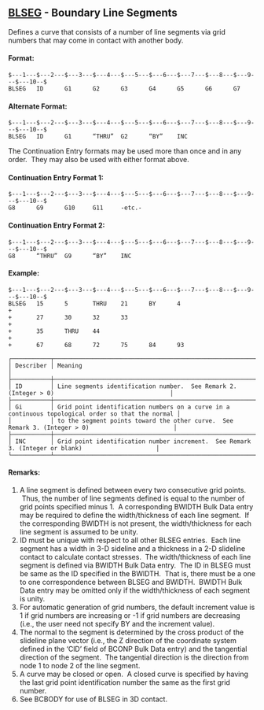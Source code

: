 ## [BLSEG](https://nexus.hexagon.com/documentationcenter/bundle/MSC_Nastran_2022.4/page/Nastran_Combined_Book/qrg/bulkab/TOC.BLSEG.xhtml) - Boundary Line Segments

Defines a curve that consists of a number of line segments via grid numbers that may come in contact with another body.

#### Format:

```nastran
$---1---$---2---$---3---$---4---$---5---$---6---$---7---$---8---$---9---$---10--$
BLSEG   ID      G1      G2      G3      G4      G5      G6      G7              
```

#### Alternate Format:

```nastran
$---1---$---2---$---3---$---4---$---5---$---6---$---7---$---8---$---9---$---10--$
BLSEG   ID      G1      “THRU”  G2      “BY”    INC                             
```

The Continuation Entry formats may be used more than once and in any order.  They may also be used with either format above.

#### Continuation Entry Format 1:

```text
$---1---$---2---$---3---$---4---$---5---$---6---$---7---$---8---$---9---$---10--$
G8      G9      G10     G11     -etc.-
```

#### Continuation Entry Format 2:

```text
$---1---$---2---$---3---$---4---$---5---$---6---$---7---$---8---$---9---$---10--$
G8      “THRU”  G9      “BY”    INC
```

#### Example:

```nastran
$---1---$---2---$---3---$---4---$---5---$---6---$---7---$---8---$---9---$---10--$
BLSEG   15      5       THRU    21      BY      4                       +       
+       27      30      32      33                                      +       
+       35      THRU    44                                              +       
+       67      68      72      75      84      93                              
```

```text
┌───────────┬───────────────────────────────────────────────────────────────────────────────────────────────────┐
│ Describer │ Meaning                                                                                           │
├───────────┼───────────────────────────────────────────────────────────────────────────────────────────────────┤
│ ID        │ Line segments identification number.  See Remark 2. (Integer > 0)                                 │
├───────────┼───────────────────────────────────────────────────────────────────────────────────────────────────┤
│ Gi        │ Grid point identification numbers on a curve in a continuous topological order so that the normal │
│           │ to the segment points toward the other curve.  See Remark 3. (Integer > 0)                        │
├───────────┼───────────────────────────────────────────────────────────────────────────────────────────────────┤
│ INC       │ Grid point identification number increment.  See Remark 3. (Integer or blank)                     │
└───────────┴───────────────────────────────────────────────────────────────────────────────────────────────────┘
```

#### Remarks:

1. A line segment is defined between every two consecutive grid points.  Thus, the number of line segments defined is equal to the number of grid points specified minus 1.  A corresponding BWlDTH Bulk Data entry may be required to define the width/thickness of each line segment.  If the corresponding BWlDTH is not present, the width/thickness for each line segment is assumed to be unity.
2. ID must be unique with respect to all other BLSEG entries.  Each line segment has a width in 3-D sideline and a thickness in a 2-D slideline contact to calculate contact stresses.  The width/thickness of each line segment is defined via BWIDTH Bulk Data entry.  The ID in BLSEG must be same as the ID specified in the BWlDTH.  That is, there must be a one to one correspondence between BLSEG and BWlDTH.  BWlDTH Bulk Data entry may be omitted only if the width/thickness of each segment is unity.
3. For automatic generation of grid numbers, the default increment value is 1 if grid numbers are increasing or -1 if grid numbers are decreasing (i.e., the user need not specify BY and the increment value).
4. The normal to the segment is determined by the cross product of the slideline plane vector (i.e., the Z direction of the coordinate system defined in the ‘ClD’ field of BCONP Bulk Data entry) and the tangential direction of the segment.  The tangential direction is the direction from node 1 to node 2 of the line segment.
5. A curve may be closed or open.  A closed curve is specified by having the last grid point identification number the same as the first grid number.
6. See BCBODY for use of BLSEG in 3D contact.
